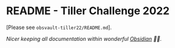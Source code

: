 # README - Tiller Challenge 2022

[Please see `obsvault-tiller22/README.md`].

_Nicer keeping all documentation within wonderful [Obsidian](https://obsidian.md) 👩‍🏭._